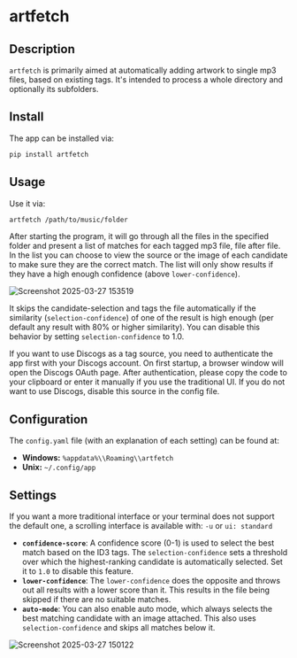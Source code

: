 # artfetch

## Description

`artfetch` is primarily aimed at automatically adding artwork to single mp3 files, based on existing tags. It's intended to process a whole directory and optionally its subfolders.

## Install

The app can be installed via:

```bash
pip install artfetch
```

## Usage

Use it via:

```bash
artfetch /path/to/music/folder
```

After starting the program, it will go through all the files in the specified folder and present a list of matches for each tagged mp3 file, file after file.
In the list you can choose to view the source or the image of each candidate to make sure they are the correct match.
The list will only show results if they have a high enough confidence (above `lower-confidence`). 

![Screenshot 2025-03-27 153519](https://github.com/user-attachments/assets/da4ae7c5-08dc-4109-96e0-60a92bae7950)

It skips the candidate-selection and tags the file automatically if the similarity (`selection-confidence`) of one of the result is high enough (per default any result with 80% or higher similarity). You can disable this behavior by setting `selection-confidence` to 1.0.

If you want to use Discogs as a tag source, you need to authenticate the app first with your Discogs account. On first startup, a browser window will open the Discogs OAuth page. After authentication, please copy the code to your clipboard or enter it manually if you use the traditional UI.
If you do not want to use Discogs, disable this source in the config file.



## Configuration

The `config.yaml` file (with an explanation of each setting) can be found at:

*   **Windows:** `%appdata%\\Roaming\\artfetch`
*   **Unix:** `~/.config/app`

## Settings

If you want a more traditional interface or your terminal does not support the default one, a scrolling interface is available with:
`-u` or `ui: standard`

*   **`confidence-score`**: A confidence score (0-1) is used to select the best match based on the ID3 tags. The `selection-confidence` sets a threshold over which the highest-ranking candidate is automatically selected. Set it to `1.0` to disable this feature.
*   **`lower-confidence`**: The `lower-confidence` does the opposite and throws out all results with a lower score than it. This results in the file being skipped if there are no suitable matches.
*   **`auto-mode`**: You can also enable auto mode, which always selects the best matching candidate with an image attached. This also uses `selection-confidence` and skips all matches below it.

![Screenshot 2025-03-27 150122](https://github.com/user-attachments/assets/5f334fbd-f648-4da9-af93-e3a52d55f92a)
